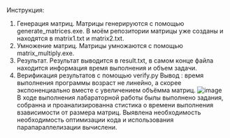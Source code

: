 Инструкция:
1) Генерация матриц. Матрицы генерируются с помощью generate_matrices.exe. В моём репозитории матрицы уже созданы и находятся в matrix1.txt и matrix2.txt.
2) Умножение матриц. Матрицы умножаются с помощью matrix_multiply.exe. 
3) Результат. Результат выводится в result.txt, в самом конце файла находится информация время выполнения и объем задачи. 
4) Верификация результатов с помощью verify.py
Вывод : время выполнения программы возраст не линейно, а скорее экспоненциально вместе с увеличением объёмма матриц.
![image](https://github.com/user-attachments/assets/114b7394-9ace-4d4a-ae33-36b991c521f2)
В ходе выполнения лабараторной работы былы выполнено задания, собранна и проанализированна стистика о времени выполнения взависимости от размера матриц. Выявлена необходимость необходимость оптимизации кода и использования парапараллелизации вычислени.
